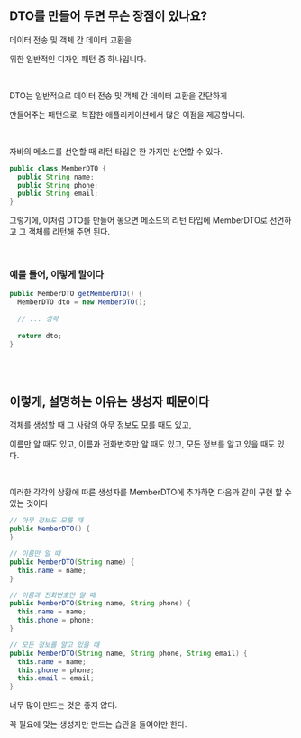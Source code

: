 ## DTO를 만들어 두면 무슨 장점이 있나요?

데이터 전송 및 객체 간 데이터 교환을 

위한 일반적인 디자인 패턴 중 하나입니다.

<br/>

DTO는 일반적으로 데이터 전송 및 객체 간 데이터 교환을 간단하게 

만들어주는 패턴으로, 복잡한 애플리케이션에서 많은 이점을 제공합니다.

<br/>

자바의 메소드를 선언할 때 리턴 타입은 한 가지만 선언할 수 있다.

```java
public class MemberDTO {
  public String name;
  public String phone;
  public String email;
}
```

그렇기에, 이처럼 DTO를 만들어 놓으면 메소드의 리턴 타입에 MemberDTO로 선언하고 그 객체를 리턴해 주면 된다.

<br/>

### 예를 들어, 이렇게 말이다

```java
public MemberDTO getMemberDTO() {
  MemberDTO dto = new MemberDTO();
  
  // ... 생략
  
  return dto;
}
```

<br/><br/>

## 이렇게, 설명하는 이유는 생성자 때문이다

객체를 생성할 때 그 사람의 아무 정보도 모를 때도 있고,

이름만 알 때도 있고, 이름과 전화번호만 알 때도 있고, 모든 정보를 알고 있을 때도 있다.

<br/>

이러한 각각의 상황에 따른 생성자를 MemberDTO에 추가하면 다음과 같이 구현 할 수 있는 것이다

```java
// 아무 정보도 모를 때
public MemberDTO() {
}

// 이름만 알 때
public MemberDTO(String name) {
  this.name = name;
}

// 이름과 전화번호만 알 때
public MemberDTO(String name, String phone) {
  this.name = name;
  this.phone = phone;
}

// 모든 정보를 알고 있을 때
public MemberDTO(String name, String phone, String email) {
  this.name = name;
  this.phone = phone;
  this.email = email;
}
```

너무 많이 만드는 것은 좋지 않다.

꼭 필요에 맞는 생성자만 만드는 습관을 들여야만 한다.